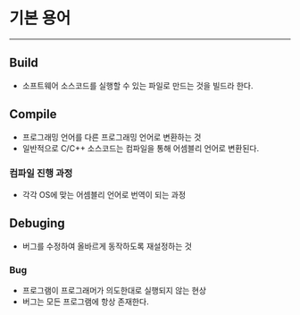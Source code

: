 # 기본 용어 

---

## Build

- 소프트웨어 소스코드를 실행할 수 있는 파일로 만드는 것을 빌드라 한다.

## Compile

- 프로그래밍 언어를 다른 프로그래밍 언어로 변환하는 것
- 일반적으로 C/C++ 소스코드는 컴파일을 통해 어셈블리 언어로 변환된다.

### 컴파일 진행 과정

- 각각 OS에 맞는 어셈블리 언어로 번역이 되는 과정 


## Debuging

- 버그를 수정하여 올바르게 동작하도록 재설정하는 것

### Bug

- 프로그램이 프로그래머가 의도한대로 실행되지 않는 현상
- 버그는 모든 프로그램에 항상 존재한다. 